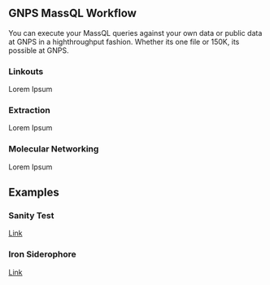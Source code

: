 ## GNPS MassQL Workflow

You can execute your MassQL queries against your own data or public data at GNPS in a highthroughput fashion. Whether its one file or 150K, its possible at GNPS. 


### Linkouts

Lorem Ipsum

### Extraction

Lorem Ipsum

### Molecular Networking

Lorem Ipsum

## Examples

### Sanity Test

[Link](https://proteomics2.ucsd.edu/ProteoSAFe/status.jsp?task=2fd52d1d64074c70aef82658e86c77d0)
### Iron Siderophore

[Link](https://proteomics2.ucsd.edu/ProteoSAFe/status.jsp?task=d3dad0ccc388442bb2a6a7d2beb28293)